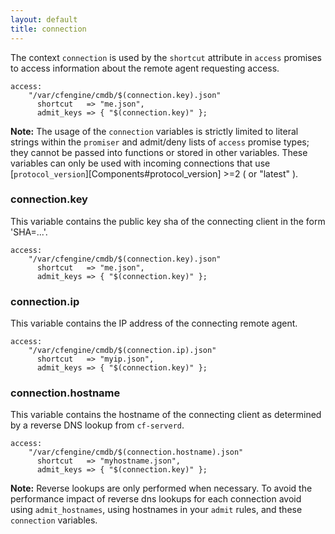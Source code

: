 ```yaml
---
layout: default
title: connection
---
```


The context `connection` is used by the `shortcut` attribute in `access`
promises to access information about the remote agent requesting access.

```cf3
access:
    "/var/cfengine/cmdb/$(connection.key).json"
      shortcut   => "me.json",
      admit_keys => { "$(connection.key)" };
```

**Note:** The usage of the `connection` variables is strictly limited to
literal strings within the `promiser` and admit/deny lists of `access` promise
types; they cannot be passed into functions or stored in other variables. These
variables can only be used with incoming connections that use
[`protocol_version`][Components#protocol_version] >=2 ( or "latest" ).

### connection.key

This variable contains the public key sha of the connecting client in the form 'SHA=...'.

```cf3
access:
    "/var/cfengine/cmdb/$(connection.key).json"
      shortcut   => "me.json",
      admit_keys => { "$(connection.key)" };
```

### connection.ip

This variable contains the IP address of the connecting remote agent.

```cf3
access:
    "/var/cfengine/cmdb/$(connection.ip).json"
      shortcut   => "myip.json",
      admit_keys => { "$(connection.key)" };
```

### connection.hostname

This variable contains the hostname of the connecting client as determined by a
reverse DNS lookup from `cf-serverd`.

```cf3
access:
    "/var/cfengine/cmdb/$(connection.hostname).json"
      shortcut   => "myhostname.json",
      admit_keys => { "$(connection.key)" };
```

**Note:** Reverse lookups are only performed when necessary. To avoid the
performance impact of reverse dns lookups for each connection avoid using
`admit_hostnames`, using hostnames in your `admit` rules, and these
`connection` variables.
